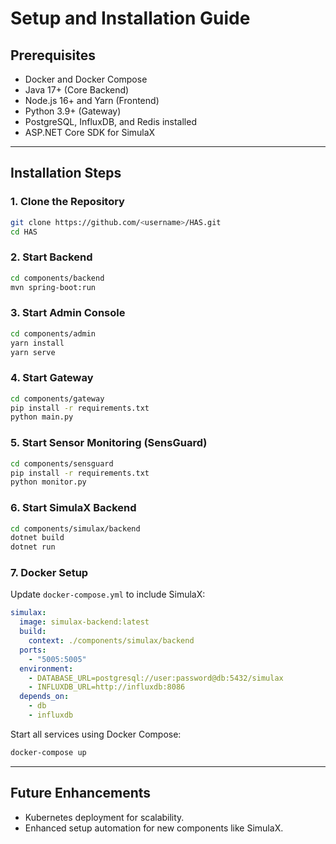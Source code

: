 # Setup and Installation Guide

## Prerequisites
- Docker and Docker Compose
- Java 17+ (Core Backend)
- Node.js 16+ and Yarn (Frontend)
- Python 3.9+ (Gateway)
- PostgreSQL, InfluxDB, and Redis installed
- ASP.NET Core SDK for SimulaX

---

## Installation Steps

### 1. Clone the Repository
```bash
git clone https://github.com/<username>/HAS.git
cd HAS
```

### 2. Start Backend
```bash
cd components/backend
mvn spring-boot:run
```

### 3. Start Admin Console
```bash
cd components/admin
yarn install
yarn serve
```

### 4. Start Gateway
```bash
cd components/gateway
pip install -r requirements.txt
python main.py
```

### 5. Start Sensor Monitoring (SensGuard)
```bash
cd components/sensguard
pip install -r requirements.txt
python monitor.py
```

### 6. Start SimulaX Backend
```bash
cd components/simulax/backend
dotnet build
dotnet run
```

### 7. Docker Setup
Update `docker-compose.yml` to include SimulaX:
```yaml
simulax:
  image: simulax-backend:latest
  build:
    context: ./components/simulax/backend
  ports:
    - "5005:5005"
  environment:
    - DATABASE_URL=postgresql://user:password@db:5432/simulax
    - INFLUXDB_URL=http://influxdb:8086
  depends_on:
    - db
    - influxdb
```
Start all services using Docker Compose:
```bash
docker-compose up
```

---

## Future Enhancements
- Kubernetes deployment for scalability.
- Enhanced setup automation for new components like SimulaX.
